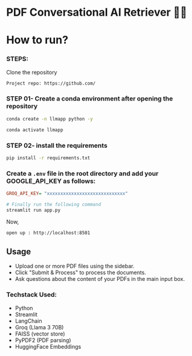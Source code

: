 # PDF Conversational AI Retriever 💁💬


# How to run?
### STEPS:

Clone the repository

```bash
Project repo: https://github.com/
```

### STEP 01- Create a conda environment after opening the repository

```bash
conda create -n llmapp python -y
```

```bash
conda activate llmapp
```


### STEP 02- install the requirements
```bash
pip install -r requirements.txt
```

### Create a `.env` file in the root directory and add your GOOGLE_API_KEY as follows:

```ini
GROQ_API_KEY= "xxxxxxxxxxxxxxxxxxxxxxxxxxxxx"
```


```bash
# Finally run the following command
streamlit run app.py
```

Now,
```bash
open up : http://localhost:8501
```

## Usage
- Upload one or more PDF files using the sidebar.
- Click "Submit & Process" to process the documents.
- Ask questions about the content of your PDFs in the main input box.

### Techstack Used:

- Python
- Streamlit
- LangChain
- Groq (Llama 3 70B)
- FAISS (vector store)
- PyPDF2 (PDF parsing)
- HuggingFace Embeddings